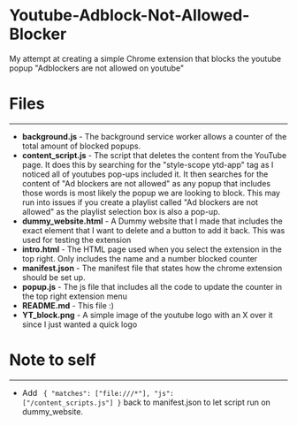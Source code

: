 # Youtube-Adblock-Not-Allowed-Blocker
My attempt at creating a simple Chrome extension that blocks the youtube popup "Adblockers are not allowed on youtube"

# Files
-----------
- **background.js**  - The background service worker allows a counter of the total amount of blocked popups.
- **content_script.js**  - The script that deletes the content from the YouTube page. It does this by searching for the "style-scope ytd-app" tag as I noticed all of youtubes pop-ups included it. It then searches for the content of "Ad blockers are not allowed" as any popup that includes those words is most likely the popup we are looking to block. This may run into issues if you create a playlist called "Ad blockers are not allowed" as the playlist selection box is also a pop-up.
- **dummy_website.html**  -  A Dummy website that I made that includes the exact element that I want to delete and a button to add it back. This was used for testing the extension
- **intro.html**  -  The HTML page used when you select the extension in the top right. Only includes the name and a number blocked counter
- **manifest.json**  -  The manifest file that states how the chrome extension should be set up.
- **popup.js**  -  The js file that includes all the code to update the counter in the top right extension menu
- **README.md**  -  This file :)
- **YT_block.png**  -  A simple image of the youtube logo with an X over it since I just wanted a quick logo


# Note to self
-----
- Add ```
        {
            "matches": ["file:///*"],
            "js":      ["/content_scripts.js"]
        }``` back to manifest.json to let script run on dummy_website.
